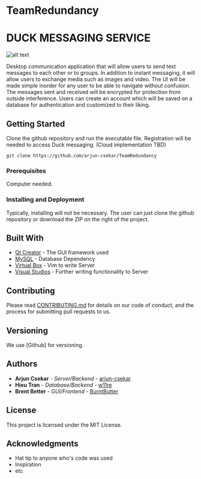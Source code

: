 # TeamRedundancy
# DUCK MESSAGING SERVICE

![alt text](https://www.shareicon.net/data/512x512/2016/04/30/757823_face_512x512.png)

Desktop communication application that will allow users to send
text messages to each other or to groups. In addition to instant messaging, it will allow
users to exchange media such as images and video. The UI will be made simple inorder
for any user to be able to navigate without confusion. The messages sent and received
will be encrypted for protection from outside interference. Users can create an account
which will be saved on a database for authentication and customized to their liking.


## Getting Started

Clone the github repository and run the executable file. Registration will be needed to access Duck messaging. (Cloud implementation TBD)
```
git clone https://github.com/arjun-csekar/TeamRedundancy
```

### Prerequisites

Computer needed.

### Installing and Deployment

Typically, installing will not be necessary. The user can just clone the github repository or download the ZIP on the right of the project.

## Built With

* [Qt Creator](https://www.qt.io/) - The GUI framework used
* [MySQL](https://www.mysql.com/) - Database Dependency
* [Virtual Box](https://www.virtualbox.org/) - Vim to write Server
* [Visual Studios](https://www.visualstudio.com/) - Further writing functionality to Server


## Contributing

Please read [CONTRIBUTING.md](https://gist.github.com/PurpleBooth/b24679402957c63ec426) for details on our code of conduct, and the process for submitting pull requests to us.

## Versioning

We use [Github] for versioning.

## Authors

* **Arjun Csekar** - *Server/Backend* - [arjun-csekar](https://github.com/arjun-csekar)
* **Hieu Tran** - *Database/Backend* - [w11re](https://github.com/w11re)
* **Brent Better** - *GUI/Frontend* - [BurntButter](https://github.com/BurntButter)


## License

This project is licensed under the MIT License.

## Acknowledgments

* Hat tip to anyone who's code was used
* Inspiration
* etc

